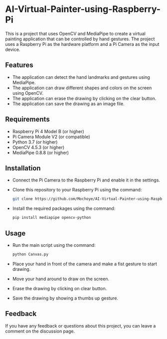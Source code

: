 # AI-Virtual-Painter-using-Raspberry-Pi

This is a project that uses OpenCV and MediaPipe to create a virtual painting application that can be controlled by hand gestures. The project uses a Raspberry Pi as the hardware platform and a Pi Camera as the input device.

## Features

- The application can detect the hand landmarks and gestures using MediaPipe.
- The application can draw different shapes and colors on the screen using OpenCV.
- The application can erase the drawing by clicking on the clear button.
- The application can save the drawing as an image file.

## Requirements

- Raspberry Pi 4 Model B (or higher)
- Pi Camera Module V2 (or compatible)
- Python 3.7 (or higher)
- OpenCV 4.5.3 (or higher)
- MediaPipe 0.8.8 (or higher)

## Installation

- Connect the Pi Camera to the Raspberry Pi and enable it in the settings.
- Clone this repository to your Raspberry Pi using the command:

    ```bash
    git clone https://github.com/Mochoye/AI-Virtual-Painter-using-Raspberry-Pi.git
    ```

- Install the required packages using the command:

    ```bash
    pip install mediapipe opencv-python
    ```

## Usage

- Run the main script using the command:

    ```bash
    python Canvas.py
    ```

- Place your hand in front of the camera and make a fist gesture to start drawing.
- Move your hand around to draw on the screen.
- Erase the drawing by clicking on clear button.
- Save the drawing by showing a thumbs up gesture.


## Feedback

If you have any feedback or questions about this project, you can leave a comment on the discussion page.

